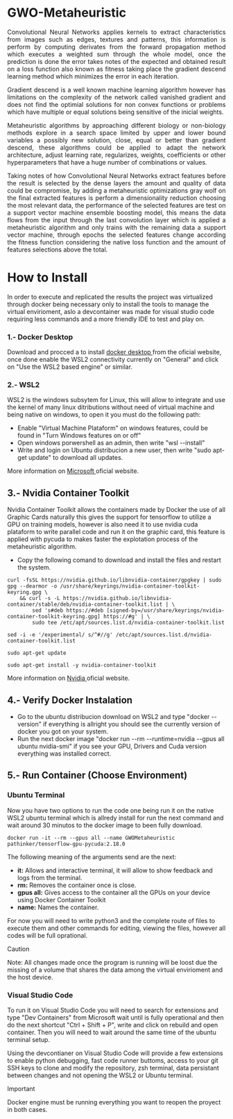 # GWO-Metaheuristic

<p align="justify">    
Convolutional Neural Networks applies kernels to extract characteristics from images such as edges, textures and patterns, this information is perform by computing derivates from the forward propagation method which executes a weighted sum through the whole model, once the prediction is done the error takes notes of the expected and obtained result on a loss function also known as fitness taking place the gradient descend learning method which minimizes the error in each iteration. 
</p>

<p align="justify">
Gradient descend is a well known machine learning algorithm however has limitations on the complexity of the network called vanished gradient and does not find the optimial solutions for non convex functions or problems which have multiple or equal solutions being sensitive of the inicial weights.
</p>

<p align="justify">
Metaheuristic algorithms by approaching different biology or non-biology methods explore in a search space limited by upper and lower bound variables a possibly new solution, close, equal or better than gradient descend, these algorithms could be applied to adapt the network architecture, adjust learning rate, regularizes, weights, coefficients or other hyperparameters that have a huge number of combinations or values.
</p>

<p align="justify">
Taking notes of how Convolutional Neural Networks extract features before the result is selected by the dense layers the amount and quality of data could be compromise, by adding a metaheuristic optimizations gray wolf on the final extracted features is perform a dimensionality reduction choosing the most relevant data, the performance of the selected features are test on a support vector machine ensemble boosting model, this means the data flows from the input through the last convolution layer which is applied a metaheuristic algorithm and only trains with the remaining data a support vector machine, through epochs the selected features change according the fitness function considering the native loss function and the amount of features selections above the total.
</p>

# How to Install

<p align="justify">

In order to execute and replicated the results the project was virtualized through docker being necessary only to install the tools to manage the virtual envirioment, aslo a devcontainer was made for visual studio code requiring less commands and a more friendly IDE to test and play on.    

</p>

### 1.- Docker Desktop

<p align="justify">

Download and procced a to install <a href = "www.docker.com"> docker desktop </a> from the oficial website, once done enable the WSL2 connectivity currently on "General" and click on "Use the WSL2 based engine" or similar.

</p>

### 2.- WSL2

<p align="justify">

WSL2 is the windows subsytem for Linux, this will allow to integrate and use the kernel of many linux ditributions without need of virtual machine and being native on windows, to open it you must do the following path:

</p>

- Enable "Virtual Machine Plataform" on windows features, could be found in "Turn Windows features on or off"
- Open windows porwershell as an admin, then write "wsl --install"
- Write and login on Ubuntu distribucion a new user, then write "sudo apt-get update" to download all updates.

More information on <a href = "https://learn.microsoft.com/en-us/windows/wsl/install"> Microsoft </a>  oficial website.

## 3.- Nvidia Container Toolkit

<p align="justify">

Nvidia Container Toolkit allows the containers made by Docker the use of all Graphic Cards naturally this gives the support for tensorflow to utilize a GPU on training models, however is also need it to use nvidia cuda plataform to write parallel code and run it on the graphic card, this feature is applied with pycuda to makes faster the explotation process of the metaheuristic algorithm.

</p>

- Copy the following comand to download and install the files and restart the system.

```
curl -fsSL https://nvidia.github.io/libnvidia-container/gpgkey | sudo gpg --dearmor -o /usr/share/keyrings/nvidia-container-toolkit-keyring.gpg \
    && curl -s -L https://nvidia.github.io/libnvidia-container/stable/deb/nvidia-container-toolkit.list | \
        sed 's#deb https://#deb [signed-by=/usr/share/keyrings/nvidia-container-toolkit-keyring.gpg] https://#g' | \
        sudo tee /etc/apt/sources.list.d/nvidia-container-toolkit.list
```

```
sed -i -e '/experimental/ s/^#//g' /etc/apt/sources.list.d/nvidia-container-toolkit.list
```

```
sudo apt-get update
```

```
sudo apt-get install -y nvidia-container-toolkit
```

More information on <a href = "https://docs.nvidia.com/datacenter/cloud-native/container-toolkit/latest/install-guide.html"> Nvidia </a>  oficial website.

## 4.- Verify Docker Instalation

- Go to the ubuntu distribucion download on WSL2 and type "docker --version" if everything is allright you should see the currently version of docker you got on your system.
- Run the next docker image "docker run --rm --runtime=nvidia --gpus all ubuntu nvidia-smi" if you see your GPU, Drivers and Cuda version everything was installed correct.

## 5.- Run Container (Choose Environment)

### Ubuntu Terminal

Now you have two options to run the code one being run it on the native WSL2 ubuntu terminal which is allredy install for run the next command and wait around 30 minutos to the docker image to been fully download.

```
docker run -it --rm --gpus all --name GWOMetaheuristic pathinker/tensorflow-gpu-pycuda:2.18.0
```

The following meaning of the arguments send are the next:

- **it:** Allows and interactive terminal, it will allow to show feedback and logs from the terminal.
- **rm:** Removes the container once is close.
- **gpus all:** Gives access to the container all the GPUs on your device using Docker Container Toolkit
- **name:** Names the container.

For now you will need to write python3 and the complete route of files to execute them and other commands for editing, viewing the files, however all codes will be full oprational.

> [!CAUTION]
> Note: All changes made once the program is running will be loost due the missing of a volume that shares the data among the virtual envirioment and the host device.

### Visual Studio Code

To run it on Visual Studio Code you will need to search for extensions and type "Dev Containers" from Microsoft wait until is fully operational and then do the next shortcut "Ctrl + Shift + P", write and click on rebuild and open container. Then you will need to wait around the same time of the ubuntu terminal setup.

Using the devcontianer on Visual Studio Code will provide a few extensions to enable python debugging, fast code runner buttoms, access to your git SSH keys to clone and modify the repository, zsh terminal, data persistant between changes and not opening the WSL2 or Ubuntu terminal.

> [!IMPORTANT]
> Docker engine must be running everything you want to reopen the proyect in both cases.

